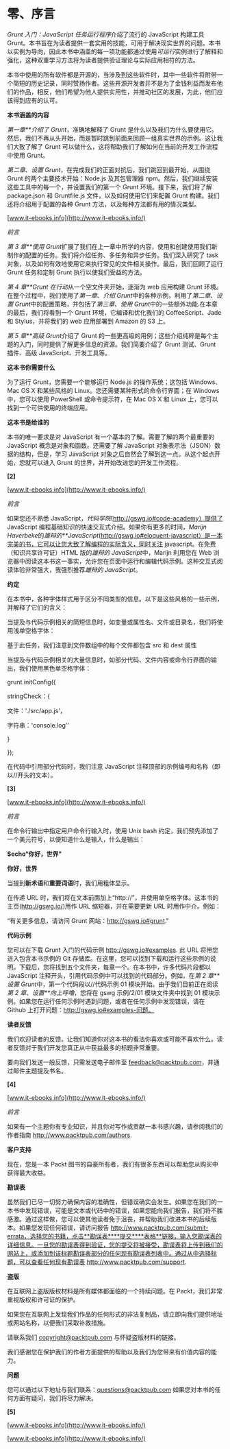 # 零、序言

*Grunt 入门：JavaScript 任务运行程序*介绍了流行的 JavaScript 构建工具 Grunt。本书旨在为读者提供一套实用的技能，可用于解决现实世界的问题。本书以实例为导向，因此本书中涵盖的每一项功能都通过使用*可运行*实例进行了解释和强化，这种双重学习方法将为读者提供验证理论与实际应用相符的方法。

本书中使用的所有软件都是开源的，当涉及到这些软件时，其中一些软件将附带一个简短的历史记录，同时赞扬作者。这些开源开发者并不是为了金钱利益而发布他们的作品，相反，他们希望为他人提供实用性，并推动社区的发展，为此，他们应该得到应有的认可。

**本书涵盖的内容**

*第一章**介绍了 Grunt*，准确地解释了 Grunt 是什么以及我们为什么要使用它。然后，我们不再从头开始，而是暂时跳到前面来回顾一组真实世界的示例。这让我们大致了解了 Grunt 可以做什么，这将帮助我们了解如何在当前的开发工作流程中使用 Grunt。

*第二章*、*设置 Grunt*，在完成我们的正面对抗后，我们跳回到最开始，从围绕 Grunt 的两个主要技术开始：Node.js 及其包管理器 npm。然后，我们继续安装这些工具中的每一个，并设置我们的第一个 Grunt 环境。接下来，我们将了解 package.json 和 Gruntfile.js 文件，以及如何使用它们来配置 Grunt 构建。我们还将介绍用于配置的各种 Grunt 方法，以及每种方法都有用的情况类型。

[www.it-ebooks.info](http://www.it-ebooks.info/)

*前言*

*第 3 章**使用 Grunt*扩展了我们在上一章中所学的内容，使用和创建使用我们新制作的配置的任务。我们将介绍任务、多任务和异步任务。我们深入研究了 task 对象，以及如何有效地使用它来执行常见的文件相关操作。最后，我们回顾了运行 Grunt 任务和定制 Grunt 执行以使我们受益的方法。

*第 4 章**Grunt 在行动*从一个空文件夹开始，逐渐为 web 应用构建 Grunt 环境。在整个过程中，我们使用了*第一章*、*介绍 Grunt*中的各种示例，利用了*第二章*、*设置 Grunt*中的配置策略，并包括了*第三章*、*使用 Grunt*中的一些额外功能.在本章的最后，我们将看到一个 Grunt 环境，它编译和优化我们的 CoffeeScript、Jade 和 Stylus，并将我们的 web 应用部署到 Amazon 的 S3 上。

*第 5 章**高级 Grunt*介绍了 Grunt 的一些更高级的用例；这些介绍纯粹是每个主题的入门，同时提供了解更多信息的资源。我们简要介绍了 Grunt 测试、Grunt 插件、高级 JavaScript、开发工具等。

**这本书你需要什么**

为了运行 Grunt，您需要一个能够运行 Node.js 的操作系统；这包括 Windows、Mac OS X 和某些风格的 Linux。您还需要某种形式的命令行界面；在 Windows 中，您可以使用 PowerShell 或命令提示符，在 Mac OS X 和 Linux 上，您可以找到一个可供使用的终端应用。

**这本书是给谁的**

本书的唯一要求是对 JavaScript 有一个基本的了解。需要了解的两个最重要的 JavaScript 概念是对象和函数。还需要了解 JavaScript 对象表示法（JSON）数据的结构，但是，学习 JavaScript 对象之后自然会了解到这一点。从这个起点开始，您就可以进入 Grunt 的世界，并开始改进您的开发工作流程。

**[2]**

[www.it-ebooks.info](http://www.it-ebooks.info/)

*前言*

如果您还不熟悉 JavaScript，*代码学院*(http://gswg.io#code-academy）提供了 JavaScript 编程基础知识的快速交互式介绍。如果你有更多的时间，*Marijn Haverbeke*的*雄辩的**JavaScript*(http://gswg.io#eloquent-javascript）是一本完美的书，它可以让您大致了解编程的实际含义，同时关注 javascript。在免费（知识共享许可证）HTML 版的*雄辩的 JavaScript*中，Marijn 利用您在 Web 浏览器中阅读这本书这一事实，允许您在页面中运行和编辑代码示例。这种交互式阅读体验非常强大，我强烈推荐*雄辩的 JavaScript*。

**约定**

在本书中，各种字体样式用于区分不同类型的信息。以下是这些风格的一些示例，并解释了它们的含义：

当提及与代码示例相关的简短信息时，如变量或属性名、文件或目录名，我们将使用浅单空格字体：

基于此任务，我们注意到文件数组中的每个文件都包含 src 和 dest 属性

当提及与代码示例相关的大量信息时，如部分代码、文件内容或命令行界面的输出，我们使用黑色单空格字体：

grunt.initConfig({

stringCheck：{

文件：'./src/app.js'，

字符串：'console.log''

}

});

在代码中引用部分代码时，我们注意 JavaScript 注释顶部的示例编号和名称（即以//开头的文本）。

**[3]**

[www.it-ebooks.info](http://www.it-ebooks.info/)

*前言*

在命令行输出中指定用户命令行输入时，使用 Unix bash 约定，我们预先添加了一个美元符号，以便知道什么是输入，什么是输出：

**$echo“你好，世界”**

**你好，世界**

当提到**新术语**和**重要词语**时，我们用粗体显示。

在传递 URL 时，我们将在文本前面加上“http://”，并使用单空格字体。这本书的主页(http://gswg.io/)用作 URL 缩短器，并在需要更新 URL 时用作中介。例如：

“有关更多信息，请访问 Grunt 网站：http://gswg.io#grunt."

**代码示例**

您可以在下载 Grunt 入门的代码示例 http://gswg.io#examples. 此 URL 将带您进入包含本书示例的 Git 存储库。在这里，您可以找到下载和运行这些示例的说明。下载后，您将找到五个文件夹，每章一个。在本书中，许多代码片段都以 JavaScript 注释开头，引用代码示例中可以找到的代码部分。例如，在*第 2 章**设置 Grunt*中，第一个代码段以//代码示例 01 模块开始。由于我们目前正在阅读*第 2 章*、*设置**向上呼噜*，您将在 gswg 示例/2/01 模块文件夹中找到 01 模块示例。如果您在运行任何示例时遇到问题，或者在任何示例中发现错误，请在 Github 上打开问题：http://gswg.io#examples-问题。

**读者反馈**

我们欢迎读者的反馈。让我们知道你对这本书的看法你喜欢或可能不喜欢什么。读者反馈对于我们开发您真正从中获益最多的标题非常重要。

要向我们发送一般反馈，只需发送电子邮件至 feedback@packtpub.com，并通过邮件主题提及书名。

**[4]**

[www.it-ebooks.info](http://www.it-ebooks.info/)

*前言*

如果有一个主题你有专业知识，并且你对写作或贡献一本书感兴趣，请参阅我们的作者指南 http://www.packtpub.com/authors.

**客户支持**

现在，您是一本 Packt 图书的自豪所有者，我们有很多东西可以帮助您从购买中获得最大收益。

**勘误表**

虽然我们已尽一切努力确保内容的准确性，但错误确实会发生。如果您在我们的一本书中发现错误，可能是文本或代码中的错误，如果您能向我们报告，我们将不胜感激。通过这样做，您可以使其他读者免于沮丧，并帮助我们改进本书的后续版本。如果您发现任何错误，请访问报告 http://www.packtpub.com/submit-errata，选择您的书籍，点击**勘误表****提交****表格**链接，输入您勘误表的详细信息。一旦您的勘误表得到验证，您的提交将被接受，勘误表将上传到我们的网站上，或添加到该标题勘误表部分的任何现有勘误表列表中。通过从中选择标题，可以查看任何现有勘误表 http://www.packtpub.com/support.

**盗版**

在互联网上盗版版权材料是所有媒体都面临的一个持续问题。在 Packt，我们非常重视版权和许可证的保护。

如果您在互联网上发现我们作品的任何形式的非法复制品，请立即向我们提供地址或网站名称，以便我们采取补救措施。

请联系我们 copyright@packtpub.com 与怀疑盗版材料的链接。

我们感谢您在保护我们的作者方面提供的帮助以及我们为您带来有价值内容的能力。

**问题**

您可以通过以下地址与我们联系：questions@packtpub.com 如果您对本书的任何方面有疑问，我们将尽力解决。

**[5]**

[www.it-ebooks.info](http://www.it-ebooks.info/)

[www.it-ebooks.info](http://www.it-ebooks.info/)